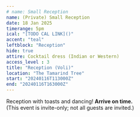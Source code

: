 ```yaml
---
# name: Small Reception
name: (Private) Small Reception
date: 18 Jan 2025
timerange: 5pm
ical: "[TODO CAL LINK]()"
accent: "teal"
leftblock: "Reception"
hide: true
attire: Cocktail dress (Indian or Western)
access_level : 3
title: "Reception (Voli)"
location: "The Tamarind Tree"
start: "20240116T113000Z"
end: "20240116T163000Z"
---
```

Reception with toasts and dancing! **Arrive on time.**  
(This event is invite-only; not all guests are invited.)